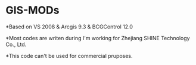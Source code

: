 # GIS-MODs


*Based on VS 2008 & Arcgis 9.3 & BCGControl 12.0


*Most codes are writen during I'm working for Zhejiang SHINE Technology Co., Ltd.


*This code can't be used for commercial pruposes.